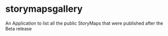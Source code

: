 # storymapsgallery
An Application to list all the public StoryMaps that were published after the Beta release 
